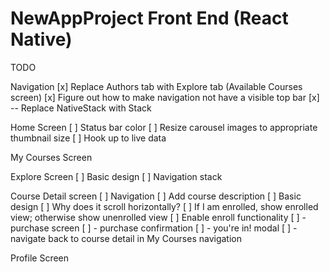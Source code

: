 # NewAppProject Front End (React Native)

TODO

Navigation
[x] Replace Authors tab with Explore tab (Available Courses screen)
[x] Figure out how to make navigation not have a visible top bar
[x] -- Replace NativeStack with Stack


Home Screen
[ ] Status bar color
[ ] Resize carousel images to appropriate thumbnail size
[ ] Hook up to live data

My Courses Screen

Explore Screen
[ ] Basic design
[ ] Navigation stack

Course Detail screen
[ ] Navigation
[ ] Add course description
[ ] Basic design
[ ] Why does it scroll horizontally?
[ ] If I am enrolled, show enrolled view; otherwise show unenrolled view
[ ] Enable enroll functionality
[ ] - purchase screen 
[ ] - purchase confirmation
[ ] - you're in! modal
[ ] - navigate back to course detail in My Courses navigation


Profile Screen